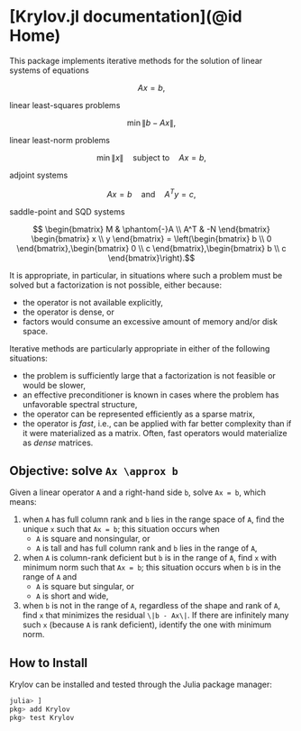# [Krylov.jl documentation](@id Home)

This package implements iterative methods for the solution of linear systems of equations
```math
  Ax = b,
```
linear least-squares problems
```math
  \min \|b - Ax\|,
```
linear least-norm problems
```math
  \min \|x\| \quad \text{subject to} \quad Ax = b,
```
adjoint systems
```math
  Ax = b \quad \text{and} \quad A^T y = c,
```
saddle-point and SQD systems
```math
  \begin{bmatrix} M & \phantom{-}A \\ A^T & -N \end{bmatrix} \begin{bmatrix} x \\ y \end{bmatrix} = \left(\begin{bmatrix} b \\ 0 \end{bmatrix},\begin{bmatrix} 0 \\ c \end{bmatrix},\begin{bmatrix} b \\ c \end{bmatrix}\right).
```
It is appropriate, in particular, in situations where such a problem must be solved but a factorization is not possible, either because:
* the operator is not available explicitly,
* the operator is dense, or
* factors would consume an excessive amount of memory and/or disk space.

Iterative methods are particularly appropriate in either of the following situations:
* the problem is sufficiently large that a factorization is not feasible or would be slower,
* an effective preconditioner is known in cases where the problem has unfavorable spectral structure,
* the operator can be represented efficiently as a sparse matrix,
* the operator is *fast*, i.e., can be applied with far better complexity than if it were materialized as a matrix. Often, fast operators would materialize as *dense* matrices.

## Objective: solve ``Ax \approx b``

Given a linear operator ``A`` and a right-hand side ``b``, solve ``Ax = b``, which means:

1. when ``A`` has full column rank and ``b`` lies in the range space of ``A``, find the unique ``x`` such that ``Ax = b``; this situation occurs when
   * ``A`` is square and nonsingular, or
   * ``A`` is tall and has full column rank and ``b`` lies in the range of ``A``,
2. when ``A`` is column-rank deficient but ``b`` is in the range of ``A``, find ``x`` with minimum norm such that ``Ax = b``; this situation occurs when ``b`` is in the range of ``A`` and
   * ``A`` is square but singular, or
   * ``A`` is short and wide,
3. when ``b`` is not in the range of ``A``, regardless of the shape and rank of ``A``, find ``x`` that minimizes the residual ``\|b - Ax\|``. If there are infinitely many such ``x`` (because ``A`` is rank deficient), identify the one with minimum norm.

## How to Install

Krylov can be installed and tested through the Julia package manager:

```julia
julia> ]
pkg> add Krylov
pkg> test Krylov
```
